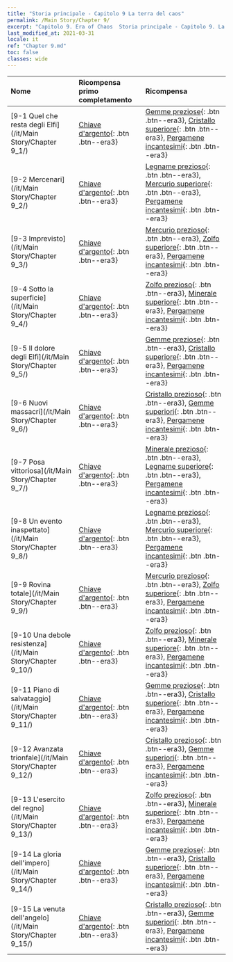 ```yaml
---
title: "Storia principale - Capitolo 9 La terra del caos"
permalink: /Main Story/Chapter 9/
excerpt: "Capitolo 9. Era of Chaos  Storia principale - Capitolo 9. La terra del caos"
last_modified_at: 2021-03-31
locale: it
ref: "Chapter 9.md"
toc: false
classes: wide
---
```


  | Nome |  Ricompensa primo completamento | Ricompensa |
  |:------------|:------------|:------------| 
  | [9-1 Quel che resta degli Elfi](/it/Main Story/Chapter 9_1/) | [Chiave d'argento](/it/Items/con_693/){: .btn .btn--era3} | [Gemme preziose](/it/Items/mat_30/){: .btn .btn--era3}, [Cristallo superiore](/it/Items/mat_24/){: .btn .btn--era3}, [Pergamene incantesimi](/it/Items/con_694/){: .btn .btn--era3} |
  | [9-2 Mercenari](/it/Main Story/Chapter 9_2/) | [Chiave d'argento](/it/Items/con_693/){: .btn .btn--era3} | [Legname prezioso](/it/Items/mat_27/){: .btn .btn--era3}, [Mercurio superiore](/it/Items/mat_21/){: .btn .btn--era3}, [Pergamene incantesimi](/it/Items/con_694/){: .btn .btn--era3} |
  | [9-3 Imprevisto](/it/Main Story/Chapter 9_3/) | [Chiave d'argento](/it/Items/con_693/){: .btn .btn--era3} | [Mercurio prezioso](/it/Items/mat_28/){: .btn .btn--era3}, [Zolfo superiore](/it/Items/mat_22/){: .btn .btn--era3}, [Pergamene incantesimi](/it/Items/con_694/){: .btn .btn--era3} |
  | [9-4 Sotto la superficie](/it/Main Story/Chapter 9_4/) | [Chiave d'argento](/it/Items/con_693/){: .btn .btn--era3} | [Zolfo prezioso](/it/Items/mat_29/){: .btn .btn--era3}, [Minerale superiore](/it/Items/mat_19/){: .btn .btn--era3}, [Pergamene incantesimi](/it/Items/con_694/){: .btn .btn--era3} |
  | [9-5 Il dolore degli Elfi](/it/Main Story/Chapter 9_5/) | [Chiave d'argento](/it/Items/con_693/){: .btn .btn--era3} | [Gemme preziose](/it/Items/mat_30/){: .btn .btn--era3}, [Cristallo superiore](/it/Items/mat_24/){: .btn .btn--era3}, [Pergamene incantesimi](/it/Items/con_694/){: .btn .btn--era3} |
  | [9-6 Nuovi massacri](/it/Main Story/Chapter 9_6/) | [Chiave d'argento](/it/Items/con_693/){: .btn .btn--era3} | [Cristallo prezioso](/it/Items/mat_31/){: .btn .btn--era3}, [Gemme superiori](/it/Items/mat_23/){: .btn .btn--era3}, [Pergamene incantesimi](/it/Items/con_694/){: .btn .btn--era3} |
  | [9-7 Posa vittoriosa](/it/Main Story/Chapter 9_7/) | [Chiave d'argento](/it/Items/con_693/){: .btn .btn--era3} | [Minerale prezioso](/it/Items/mat_26/){: .btn .btn--era3}, [Legname superiore](/it/Items/mat_20/){: .btn .btn--era3}, [Pergamene incantesimi](/it/Items/con_694/){: .btn .btn--era3} |
  | [9-8 Un evento inaspettato](/it/Main Story/Chapter 9_8/) | [Chiave d'argento](/it/Items/con_693/){: .btn .btn--era3} | [Legname prezioso](/it/Items/mat_27/){: .btn .btn--era3}, [Mercurio superiore](/it/Items/mat_21/){: .btn .btn--era3}, [Pergamene incantesimi](/it/Items/con_694/){: .btn .btn--era3} |
  | [9-9 Rovina totale](/it/Main Story/Chapter 9_9/) | [Chiave d'argento](/it/Items/con_693/){: .btn .btn--era3} | [Mercurio prezioso](/it/Items/mat_28/){: .btn .btn--era3}, [Zolfo superiore](/it/Items/mat_22/){: .btn .btn--era3}, [Pergamene incantesimi](/it/Items/con_694/){: .btn .btn--era3} |
  | [9-10 Una debole resistenza](/it/Main Story/Chapter 9_10/) | [Chiave d'argento](/it/Items/con_693/){: .btn .btn--era3} | [Zolfo prezioso](/it/Items/mat_29/){: .btn .btn--era3}, [Minerale superiore](/it/Items/mat_19/){: .btn .btn--era3}, [Pergamene incantesimi](/it/Items/con_694/){: .btn .btn--era3} |
  | [9-11 Piano di salvataggio](/it/Main Story/Chapter 9_11/) | [Chiave d'argento](/it/Items/con_693/){: .btn .btn--era3} | [Gemme preziose](/it/Items/mat_30/){: .btn .btn--era3}, [Cristallo superiore](/it/Items/mat_24/){: .btn .btn--era3}, [Pergamene incantesimi](/it/Items/con_694/){: .btn .btn--era3} |
  | [9-12 Avanzata trionfale](/it/Main Story/Chapter 9_12/) | [Chiave d'argento](/it/Items/con_693/){: .btn .btn--era3} | [Cristallo prezioso](/it/Items/mat_31/){: .btn .btn--era3}, [Gemme superiori](/it/Items/mat_23/){: .btn .btn--era3}, [Pergamene incantesimi](/it/Items/con_694/){: .btn .btn--era3} |
  | [9-13 L'esercito del regno](/it/Main Story/Chapter 9_13/) | [Chiave d'argento](/it/Items/con_693/){: .btn .btn--era3} | [Zolfo prezioso](/it/Items/mat_29/){: .btn .btn--era3}, [Minerale superiore](/it/Items/mat_19/){: .btn .btn--era3}, [Pergamene incantesimi](/it/Items/con_694/){: .btn .btn--era3} |
  | [9-14 La gloria dell'impero](/it/Main Story/Chapter 9_14/) | [Chiave d'argento](/it/Items/con_693/){: .btn .btn--era3} | [Gemme preziose](/it/Items/mat_30/){: .btn .btn--era3}, [Cristallo superiore](/it/Items/mat_24/){: .btn .btn--era3}, [Pergamene incantesimi](/it/Items/con_694/){: .btn .btn--era3} |
  | [9-15 La venuta dell'angelo](/it/Main Story/Chapter 9_15/) | [Chiave d'argento](/it/Items/con_693/){: .btn .btn--era3} | [Cristallo prezioso](/it/Items/mat_31/){: .btn .btn--era3}, [Gemme superiori](/it/Items/mat_23/){: .btn .btn--era3}, [Pergamene incantesimi](/it/Items/con_694/){: .btn .btn--era3} |

